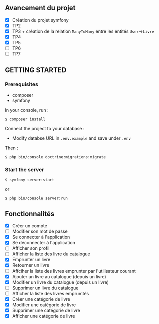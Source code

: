 ## Avancement du projet
- [x] Création du projet symfony
- [x] TP2
- [x] TP3 + création de la relation `ManyToMany` entre les entités `User`->`Livre`
- [x] TP4
- [x] TP5
- [ ] TP6
- [ ] TP7

## GETTING STARTED

### Prerequisites
- composer
- symfony

In your console, run :
```
$ composer install
```

Connect the project to your database :
- Modify databse URL in `.env.example` and save under `.env`

Then :
```
$ php bin/console doctrine:migrations:migrate
```

### Start the server

```
$ symfony server:start
```
or
```
$ php bin/console server:run
```

## Fonctionnalités
- [x] Créer un compte
- [ ] Modifier son mot de passe
- [x] Se connecter à l'application
- [x] Se déconnecter à l'application
- [ ] Afficher son profil
- [ ] Afficher la liste des livre du catalogue
- [x] Emprunter un livre
- [x] Retourner un livre
- [ ] Affciher la liste des livres emprunter par l'utilisateur courant
- [x] Ajouter un livre au catalogue (depuis un livre)
- [x] Modifier un livre du catalogue (depuis un livre)
- [ ] Supprimer  un livre du catalogue
- [ ] Afficher la liste des livres emprumtés
- [x] Créer une catégorie de livre 
- [x] Modifier une catégorie de livre
- [x] Supprimer une catégorie de livre
- [x] Afficher une catégorie de livre